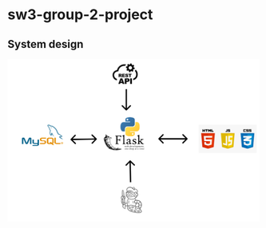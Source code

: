 # sw3-group-2-project
## System design
![image](https://github.com/Adaezeeke1/sw3-group-2-project/blob/main/system%20design.png)
